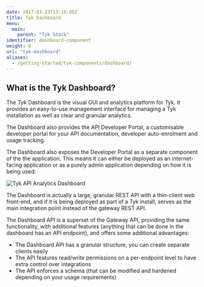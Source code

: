 ```yaml
---
date: 2017-03-23T13:16:05Z
title: Tyk Dashboard
menu:
  main:
    parent: "Tyk Stack"
identifier: dashboard-component
weight: 8 
url: "tyk-dashboard"
aliases:
  - /getting-started/tyk-components/dashboard/
---
```


## What is the Tyk Dashboard?

The Tyk Dashboard is the visual GUI and analytics platform for Tyk. It provides an easy-to-use management interface for managing a Tyk installation as well as clear and granular analytics.

The Dashboard also provides the API Developer Portal, a customisable developer portal for your API documentation, developer auto-enrolment and usage tracking.

The Dashboard also exposes the Developer Portal as a separate component of the the application. This means it can either be deployed as an internet-facing application or as a purely admin application depending on how it is being used:

![Tyk API Analytics Dashboard][1]

The Dashboard is actually a large, granular REST API with a thin-client web front-end, and if it is being deployed as part of a Tyk install, serves as the main integration point instead of the gateway REST API.

The Dashboard API is a superset of the Gateway API, providing the same functionality, with additional features (anything that can be done in the dashboard has an API endpoint), and offers some additional advantages:

*   The Dashboard API has a granular structure, you can create separate clients easily
*   The API features read/write permissions on a per-endpoint level to have extra control over integrations
*   The API enforces a schema (that can be modified and hardened depending on your usage requirements)

 [1]: /docs/img/diagrams/dashboard3.png